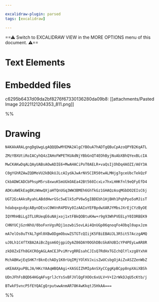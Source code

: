 ```yaml
---

excalidraw-plugin: parsed
tags: [excalidraw]

---
```

==⚠  Switch to EXCALIDRAW VIEW in the MORE OPTIONS menu of this document. ⚠==


# Text Elements

# Embedded files
c6295b6437d09da2bf8276f67330136280da09b8: [[attachments/Pasted Image 20221121204353_811.png]]

%%
# Drawing
```compressed-json
N4KAkARALgngDgUwgLgAQQQDwMYEMA2AlgCYBOuA7hADTgQBuCpAzoQPYB2KqATL

ZMzYBXUtiRoIACyhQ4zZAHoFWPETKUAdNjYBbGnQT4EOhByjNuAbXBhQYexBLcIA

MwCKAKwDqALQAyUABsAOwADIE6+MwAHACiPoT0AELR+vaQsIjOhDq4AOZI/A6Y3A

C0gYGhRZAwZQDMoVU2kBQkUJLcAIydAJwArNVSCIR50twALMHjg7gceUbcTekQzF

CkbADWCADCbPhspM5rs8xwuKSmUGkOAEa42Bt560IcxLv7hxLHHKfnl9eQFyEfD4

ADKsAWEkEagBKzWmwQXjaHTQnUGq3WW3BMEh6GhTkGz1GHAQzAsqMGbDO2EIsC6j

UGT2EcAAksRyahLABddHwrGSc5wElk5zPV6w5gIBDEbh1HjBHh1PqhPpo5oMJisT

hdabqxgsdgcABynDEssC0WVnR4PDVy0IzAAIoYEFBpdwXARJYMbsJXrEjCYzByOE

IQYMhHBiLg3TLURUeqE6uNAjxoj1xtFBkQOBtuKHw+r9g93WhPVEELyY0IORBEK9

CHNYUCjGznNhU/0boFxnVgsRQj1ozwbi5ovLAi4QnUGp06qnoqFo4Obql0apxJzm

mA7elOs0uTYAL7gHl0XBwODgmObuwZSTGTcQIijK5FBiEBAUJL3R5it57AczgAMQ

uJ0Lh1C4fTXBA2AiBcZgsm6OjgpiOyAZ86DAY0OGhDBcGkAhUBIcYP4PEyLwAR8R

zkD8ZxEfh8GXCROgAGLAmCEJPviMrvgRREsahCJIsQ7RdHxTGIchQlYlxzg8YxhH

MchABKwjEqSHK7rBknEchADy1K0rUqIMjYOlKVJxisZwUCsbgOjAiZvASZZenWbZ

oKEAAXpuPBLJA/HKcYAAqWBQAAgi+XASGIZhMIpAnSXyCCggKpBCpp8npXAiXBSh

UDnJFhFsBQD64HGqAFvgrlJcYsSvBFJVlQgFXOOc6xULV+V+I2rWkDJqU5cKtb/j

BTwkF5vncP5fEYQACgQrputwwAnmAR78K4wKkqtJ5HkAA===
```
%%